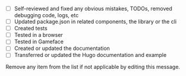 - [ ] Self-reviewed and fixed any obvious mistakes, TODOs, removed debugging code, logs, etc
- [ ] Updated package.json in related components, the library or the cli
- [ ] Created tests
- [ ] Tested in a browser
- [ ] Tested in Gameface
- [ ] Created or updated the documentation
- [ ] Transferred or updated the Hugo documentation and example

Remove any item from the list if not applicable by editing this message.

